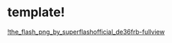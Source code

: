 # template!
[!the_flash_png_by_superflashofficial_de36frb-fullview](https://user-images.githubusercontent.com/90430191/140620925-b2735c26-29a2-4e3a-8c3d-95ded7a81d34.png)
